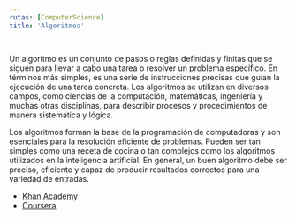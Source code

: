 ```yaml
---
rutas: [ComputerScience]
title: 'Algoritmos'

---
```


Un algoritmo es un conjunto de pasos o reglas definidas y finitas que se siguen para llevar a cabo una tarea o resolver un problema específico. En términos más simples, es una serie de instrucciones precisas que guían la ejecución de una tarea concreta. Los algoritmos se utilizan en diversos campos, como ciencias de la computación, matemáticas, ingeniería y muchas otras disciplinas, para describir procesos y procedimientos de manera sistemática y lógica.

Los algoritmos forman la base de la programación de computadoras y son esenciales para la resolución eficiente de problemas. Pueden ser tan simples como una receta de cocina o tan complejos como los algoritmos utilizados en la inteligencia artificial. En general, un buen algoritmo debe ser preciso, eficiente y capaz de producir resultados correctos para una variedad de entradas.

* [Khan Academy](https://es.khanacademy.org/computing/computer-science/algorithms)
* [Coursera](https://www.coursera.org/learn/algorithms-part1)
